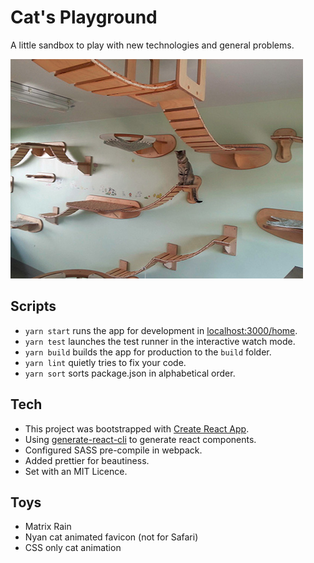 # Cat's Playground

A little sandbox to play with new technologies and general problems.

![cat pic](./public/playground.jpg)

## Scripts

* `yarn start` runs the app for development in [localhost:3000/home](http://localhost:3000/home).
* `yarn test` launches the test runner in the interactive watch mode.
* `yarn build` builds the app for production to the `build` folder.
* `yarn lint` quietly tries to fix your code.
* `yarn sort` sorts package.json in alphabetical order.

## Tech

* This project was bootstrapped with [Create React App](https://github.com/facebook/create-react-app).
* Using [generate-react-cli](https://www.npmjs.com/package/generate-react-cli) to generate react components.
* Configured SASS pre-compile in webpack.
* Added prettier for beautiness.
* Set with an MIT Licence.

## Toys

* Matrix Rain
* Nyan cat animated favicon (not for Safari)
* CSS only cat animation
